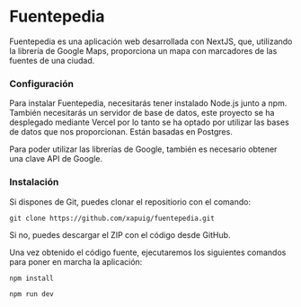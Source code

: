 # Fuentepedia

Fuentepedia es una aplicación web desarrollada con NextJS, que, utilizando la librería de Google Maps, proporciona un mapa con marcadores de las fuentes de una ciudad.

### Configuración

Para instalar Fuentepedia, necesitarás tener instalado Node.js junto a npm. También necesitarás un servidor de base de datos, este proyecto se ha desplegado mediante Vercel por lo tanto se ha optado por utilizar las bases de datos que nos proporcionan. Están basadas en Postgres.

Para poder utilizar las librerías de Google, también es necesario obtener una clave API de Google.

### Instalación

Si dispones de Git, puedes clonar el repositiorio con el comando:

```
git clone https://github.com/xapuig/fuentepedia.git
```

Si no, puedes descargar el ZIP con el código desde GitHub.

Una vez obtenido el código fuente, ejecutaremos los siguientes comandos para poner en marcha la aplicación:

```
npm install
```

```
npm run dev
```
